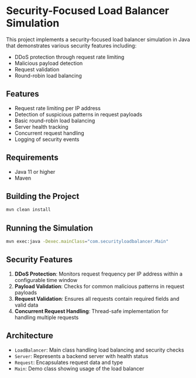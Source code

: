 # Security-Focused Load Balancer Simulation

This project implements a security-focused load balancer simulation in Java that demonstrates various security features including:

- DDoS protection through request rate limiting
- Malicious payload detection
- Request validation
- Round-robin load balancing

## Features

- Request rate limiting per IP address
- Detection of suspicious patterns in request payloads
- Basic round-robin load balancing
- Server health tracking
- Concurrent request handling
- Logging of security events

## Requirements

- Java 11 or higher
- Maven

## Building the Project

```bash
mvn clean install
```

## Running the Simulation

```bash
mvn exec:java -Dexec.mainClass="com.securityloadbalancer.Main"
```

## Security Features

1. **DDoS Protection**: Monitors request frequency per IP address within a configurable time window
2. **Payload Validation**: Checks for common malicious patterns in request payloads
3. **Request Validation**: Ensures all requests contain required fields and valid data
4. **Concurrent Request Handling**: Thread-safe implementation for handling multiple requests

## Architecture

- `LoadBalancer`: Main class handling load balancing and security checks
- `Server`: Represents a backend server with health status
- `Request`: Encapsulates request data and type
- `Main`: Demo class showing usage of the load balancer
